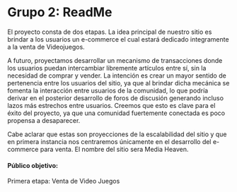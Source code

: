 # Grupo 2: ReadMe

El proyecto consta de dos etapas. La idea principal de nuestro sitio es brindar a los usuarios un e-commerce el cual estará dedicado integramente a la venta de Videojuegos.


A futuro, proyectamos desarrollar un mecanismo de transacciones donde los usuarios puedan intercambiar libremente artículos entre sí, sin la necesidad de comprar y vender. La intención es crear un mayor sentido de pertenencia entre los usuarios del sitio, ya que al brindar dicha mecánica se fomenta la interacción entre usuarios de la comunidad, lo que podría derivar en el posterior desarrollo de foros de discusión generando incluso lazos más estrechos entre usuarios. Creemos que esto es clave para el éxito del proyecto, ya que una comunidad fuertemente conectada es poco propensa a desaparecer.


Cabe aclarar que estas son proyecciones de la escalabilidad del sitio y que en primera instancia nos centraremos únicamente en el desarrollo del e-commerce para venta. El nombre del sitio sera Media Heaven.


#### Público objetivo: 

Primera etapa: Venta de Video Juegos
